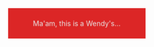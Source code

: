 <!doctype html>
<html>
  <head>
    <meta charset="utf-8" />
    <meta name="viewport" content="width=device-width, initial-scale=1" />
    <style>
      *, ::before, ::after {
        box-sizing: border-box;
        border-width: 0;
        border-style: solid;
      }
      html {
        line-height: 1.5;
        -webkit-text-size-adjust: 100%;
        -moz-tab-size: 4;
        tab-size: 4;
        font-family: ui-sans-serif, system-ui, -apple-system, BlinkMacSystemFont, "Segoe UI", Roboto, "Helvetica Neue", Arial, "Noto Sans", sans-serif, "Apple Color Emoji", "Segoe UI Emoji", "Segoe UI Symbol", "Noto Color Emoji";
        font-feature-settings: normal;
        font-variation-settings: normal;
      }
      body {
        margin: 0;
        line-height: inherit;
      }
      html, body {
        height: 100%;
        width: 100%;
      }
      button {
        font-family: inherit;
        font-feature-settings: inherit;
        font-variation-settings: inherit;
        font-size: 100%;
        font-weight: inherit;
        line-height: inherit;
        color: inherit;
        margin: 0;
        padding: 0;
        text-transform: none;
        -webkit-appearance: button;
        background-color: transparent;
        background-image: none;
        cursor: pointer;
      }
      #run {
        background-color: #dc2626;
        color: #e7e5e4;
        padding: 20px 50px;
      }
    </style>
  </head>
  <body>
    <button type="button" id="run">Ma'am, this is a Wendy's&hellip;</button>
    <script>
      const el = document.querySelector(`#run`)
      console.log(el)
    </script>
  </body>
</html>
